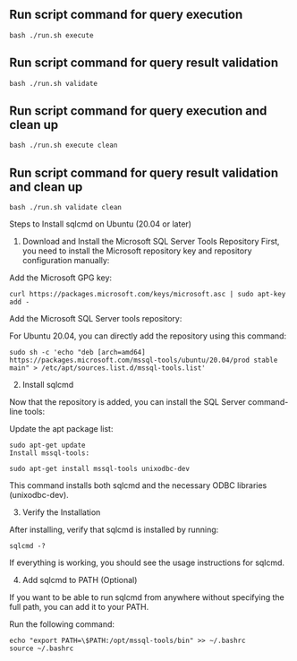 ## Run script command for query execution
```
bash ./run.sh execute
```

## Run script command for query result validation
```
bash ./run.sh validate
```

## Run script command for query execution and clean up
```
bash ./run.sh execute clean
```

## Run script command for query result validation and clean up
```
bash ./run.sh validate clean
```



Steps to Install sqlcmd on Ubuntu (20.04 or later)
1. Download and Install the Microsoft SQL Server Tools Repository
   First, you need to install the Microsoft repository key and repository configuration manually:

Add the Microsoft GPG key:

```
curl https://packages.microsoft.com/keys/microsoft.asc | sudo apt-key add -
```
Add the Microsoft SQL Server tools repository:

For Ubuntu 20.04, you can directly add the repository using this command:

```
sudo sh -c 'echo "deb [arch=amd64] https://packages.microsoft.com/mssql-tools/ubuntu/20.04/prod stable main" > /etc/apt/sources.list.d/mssql-tools.list'
```

2. Install sqlcmd
   
Now that the repository is added, you can install the SQL Server command-line tools:

Update the apt package list:
```
sudo apt-get update
Install mssql-tools:
```

```
sudo apt-get install mssql-tools unixodbc-dev
```
This command installs both sqlcmd and the necessary ODBC libraries (unixodbc-dev).

3. Verify the Installation

After installing, verify that sqlcmd is installed by running:

```
sqlcmd -?
```
If everything is working, you should see the usage instructions for sqlcmd.

4. Add sqlcmd to PATH (Optional)

If you want to be able to run sqlcmd from anywhere without specifying the full path, you can add it to your PATH.

Run the following command:

```
echo "export PATH=\$PATH:/opt/mssql-tools/bin" >> ~/.bashrc
source ~/.bashrc
```
